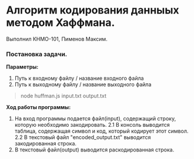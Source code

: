 # Алгоритм кодирования данныых методом Хаффмана.
Выполнил КНМО-101, Пименов Максим.
### Постановка задачи.
**Параметры:**
1. Путь к входному файлу / название входного файла
2. Путь к выходному файлу / название выходного файла

> node huffman.js input.txt output.txt

**Ход работы программы:**
1. На вход программы подается файл(input), содержащий строку, которую необходимо закодировать.
  2.1 В консоль выводится таблица, содержащая символ и код, который кодирует этот символ.
    2.2 В текстовый файл "encoded_output.txt" выводится закодированная строка.
3. В текстовый файл(output) выводится раскодированная строка.
